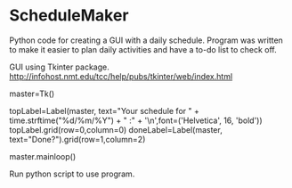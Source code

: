 # ScheduleMaker
Python code for creating a GUI with a daily schedule. Program was written to make it easier to plan daily activities and have a to-do list to check off.

GUI using Tkinter package.
http://infohost.nmt.edu/tcc/help/pubs/tkinter/web/index.html

master=Tk()

topLabel=Label(master, text="Your schedule for " + time.strftime("%d/%m/%Y") + " :" + '\n',font=('Helvetica', 16, 'bold'))
topLabel.grid(row=0,column=0)
doneLabel=Label(master, text="Done?").grid(row=1,column=2)

master.mainloop()

Run python script to use program.
